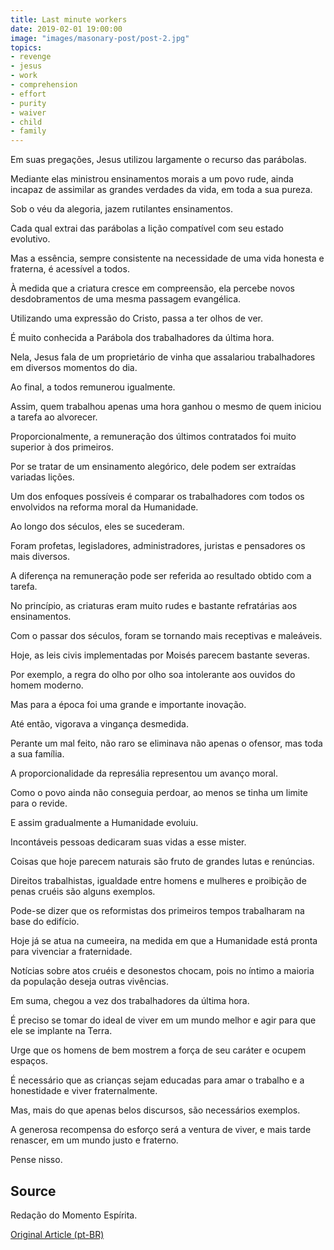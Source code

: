 ```yaml
---
title: Last minute workers
date: 2019-02-01 19:00:00
image: "images/masonary-post/post-2.jpg"
topics: 
- revenge
- jesus
- work
- comprehension
- effort
- purity
- waiver
- child
- family
---
```


Em suas pregações, Jesus utilizou largamente o recurso das parábolas.

Mediante elas ministrou ensinamentos morais a um povo rude, ainda incapaz de
assimilar as grandes verdades da vida, em toda a sua pureza.

Sob o véu da alegoria, jazem rutilantes ensinamentos.

Cada qual extrai das parábolas a lição compatível com seu estado evolutivo.

Mas a essência, sempre consistente na necessidade de uma vida honesta e
fraterna, é acessível a todos.

À medida que a criatura cresce em compreensão, ela percebe novos desdobramentos
de uma mesma passagem evangélica.

Utilizando uma expressão do Cristo, passa a ter olhos de ver.

É muito conhecida a Parábola dos trabalhadores da última hora.

Nela, Jesus fala de um proprietário de vinha que assalariou trabalhadores em
diversos momentos do dia.

Ao final, a todos remunerou igualmente.

Assim, quem trabalhou apenas uma hora ganhou o mesmo de quem iniciou a tarefa
ao alvorecer.

Proporcionalmente, a remuneração dos últimos contratados foi muito superior à
dos primeiros.

Por se tratar de um ensinamento alegórico, dele podem ser extraídas variadas
lições.

Um dos enfoques possíveis é comparar os trabalhadores com todos os envolvidos
na reforma moral da Humanidade.

Ao longo dos séculos, eles se sucederam.

Foram profetas, legisladores, administradores, juristas e pensadores os mais
diversos.

A diferença na remuneração pode ser referida ao resultado obtido com a tarefa.

No princípio, as criaturas eram muito rudes e bastante refratárias aos
ensinamentos.

Com o passar dos séculos, foram se tornando mais receptivas e maleáveis.

Hoje, as leis civis implementadas por Moisés parecem bastante severas.

Por exemplo, a regra do olho por olho soa intolerante aos ouvidos do homem
moderno.

Mas para a época foi uma grande e importante inovação.

Até então, vigorava a vingança desmedida.

Perante um mal feito, não raro se eliminava não apenas o ofensor, mas toda a
sua família.

A proporcionalidade da represália representou um avanço moral.

Como o povo ainda não conseguia perdoar, ao menos se tinha um limite para o
revide.

E assim gradualmente a Humanidade evoluiu.

Incontáveis pessoas dedicaram suas vidas a esse mister.

Coisas que hoje parecem naturais são fruto de grandes lutas e renúncias.

Direitos trabalhistas, igualdade entre homens e mulheres e proibição de penas
cruéis são alguns exemplos.

Pode-se dizer que os reformistas dos primeiros tempos trabalharam na base do
edifício.

Hoje já se atua na cumeeira, na medida em que a Humanidade está pronta para
vivenciar a fraternidade.

Notícias sobre atos cruéis e desonestos chocam, pois no íntimo a maioria da
população deseja outras vivências.

Em suma, chegou a vez dos trabalhadores da última hora.

É preciso se tomar do ideal de viver em um mundo melhor e agir para que ele se
implante na Terra.

Urge que os homens de bem mostrem a força de seu caráter e ocupem espaços.

É necessário que as crianças sejam educadas para amar o trabalho e a
honestidade e viver fraternalmente.

Mas, mais do que apenas belos discursos, são necessários exemplos.

A generosa recompensa do esforço será a ventura de viver, e mais tarde
renascer, em um mundo justo e fraterno.

Pense nisso.

## Source
Redação do Momento Espírita.


[Original Article (pt-BR)](http://momento.com.br/pt/ler_texto.php?id=1660)
